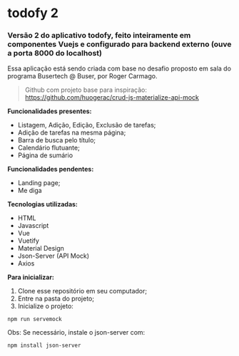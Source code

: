 # todofy 2

### Versão 2 do aplicativo todofy, feito inteiramente em componentes Vuejs e configurado para backend externo (ouve a porta 8000 do localhost)

Essa aplicação está sendo criada com base no desafio proposto em sala do programa Busertech @ Buser, por Roger Carmago.

> Github com projeto base para inspiração:
> https://github.com/huogerac/crud-js-materialize-api-mock

**Funcionalidades presentes:**

- Listagem, Adição, Edição, Exclusão de tarefas;
- Adição de tarefas na mesma página;
- Barra de busca pelo título;
- Calendário flutuante;
- Página de sumário

**Funcionalidades pendentes:**

- Landing page;
- Me diga

**Tecnologias utilizadas:**

- HTML
- Javascript
- Vue
- Vuetify
- Material Design
- Json-Server (API Mock)
- Axios

**Para inicializar:**

1. Clone esse repositório em seu computador;
1. Entre na pasta do projeto;
1. Inicialize o projeto:

```
npm run servemock
```

Obs: Se necessário, instale o json-server com:

```
npm install json-server
```
